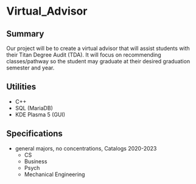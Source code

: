 # Virtual_Advisor

## Summary
Our project will be to create a virtual advisor that will assist students with their Titan Degree Audit (TDA). It will focus on recommending classes/pathway so the student may graduate at their desired graduation semester and year.


## Utilities
- C++
- SQL (MariaDB)
- KDE Plasma 5 (GUI)

## Specifications
- general majors, no concentrations, Catalogs 2020-2023
  - CS
  - Business
  - Psych
  - Mechanical Engineering

